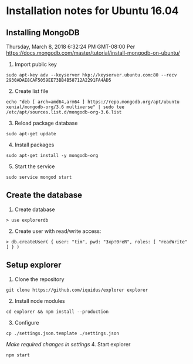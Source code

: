 # Installation notes for Ubuntu 16.04

## Installing MongoDB
Thursday, March 8, 2018 6:32:24 PM GMT-08:00 
Per https://docs.mongodb.com/master/tutorial/install-mongodb-on-ubuntu/
1. Import public key
```
sudo apt-key adv --keyserver hkp://keyserver.ubuntu.com:80 --recv 2930ADAE8CAF5059EE73BB4B58712A2291FA4AD5
```
2. Create list file
```
echo "deb [ arch=amd64,arm64 ] https://repo.mongodb.org/apt/ubuntu xenial/mongodb-org/3.6 multiverse" | sudo tee /etc/apt/sources.list.d/mongodb-org-3.6.list
```
3. Reload package database
```
sudo apt-get update
```
4. Install packages
```
sudo apt-get install -y mongodb-org
```
5. Start the service
```
sudo service mongod start
```

## Create the database
1. Create database
```
> use explorerdb
```
2. Create user with read/write access:
```
> db.createUser( { user: "tim", pwd: "3xp!0reR", roles: [ "readWrite" ] } )
```

## Setup explorer
1. Clone the repository
```
git clone https://github.com/iquidus/explorer explorer
```
2. Install node modules
```
cd explorer && npm install --production
```
3. Configure
```
cp ./settings.json.template ./settings.json
```
*Make required changes in settings*
4. Start explorer
```
npm start
```
